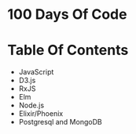# 100 Days Of Code

# Table Of Contents

* JavaScript
* D3.js
* RxJS
* Elm
* Node.js
* Elixir/Phoenix
* Postgresql and MongoDB
